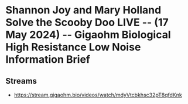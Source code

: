 # Shannon Joy and Mary Holland Solve the Scooby Doo LIVE -- (17 May 2024) -- Gigaohm Biological High Resistance Low Noise Information Brief

## Streams
- https://stream.gigaohm.bio/videos/watch/mdyVtcbkhsc32pT8qfdKnk

